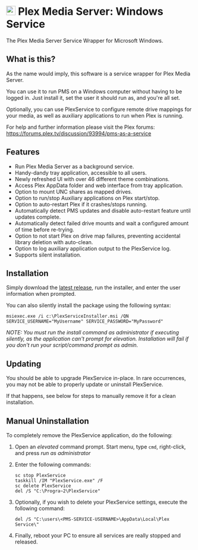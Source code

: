<!-- markdownlint-disable no-inline-html -->

# <img src="PlexService/PlexService.ico" alt="Plex Service" width="25" height="25" style="width:25px;height:25px"> Plex Media Server\: Windows Service

The Plex Media Server Service Wrapper for Microsoft Windows.

## What is this?

As the name would imply, this software is a service wrapper for Plex Media Server.

You can use it to run PMS on a Windows computer without having to be logged in. Just install it, set the user it should run as, and you're all set.

Optionally, you can use PlexService to configure remote drive mappings for your media, as well as auxiliary applications to run when Plex is running.

For help and further information please visit the Plex forums:
<https://forums.plex.tv/discussion/93994/pms-as-a-service>

## Features

- Run Plex Media Server as a background service.
- Handy-dandy tray application, accessible to all users.
- Newly refreshed UI with over 46 different theme combinations.
- Access Plex AppData folder and web interface from tray application.
- Option to mount UNC shares as mapped drives.
- Option to run/stop Auxiliary applications on Plex start/stop.
- Option to auto-restart Plex if it crashes/stops running.
- Automatically detect PMS updates and disable auto-restart feature until updates complete.
- Automatically detect failed drive mounts and wait a configured amount of time before re-trying.
- Option to not start Plex on drive map failures, preventing accidental library deletion with auto-clean.
- Option to log auxiliary application output to the PlexService log.
- Supports silent installation.

## Installation

Simply download the [latest release](https://github.com/cjmurph/PmsService/releases/latest), run the installer, and enter the user information when prompted.

You can also silently install the package using the following syntax:

```batch
msiexec.exe /i c:\PlexServiceInstaller.msi /QN SERVICE_USERNAME="MyUsername" SERVICE_PASSWORD="MyPassword"
```

*NOTE: You must run the install command as administrator if executing silently, as the application can't prompt for elevation.
Installation will fail if you don't run your script/command prompt as admin.*

## Updating

You should be able to upgrade PlexService in-place. In rare occurrences, you may not be able to properly update or uninstall PlexService.

If that happens, see below for steps to manually remove it for a clean installation.

## Manual Uninstallation

To completely remove the PlexService application, do the following:

1. Open an *elevated* command prompt. Start menu, type `cmd`, right-click, and press *run as administrator*
2. Enter the following commands:

    ```batch
    sc stop PlexService
    taskkill /IM "PlexService.exe" /F
    sc delete PlexService
    del /S "C:\Progra~2\PlexService"
    ```

3. Optionally, if you wish to delete your PlexService settings, execute the following command:

    ```batch
    del /S "C:\users\<PMS-SERVICE-USERNAME>\AppData\Local\Plex Service\"
    ```

4. Finally, reboot your PC to ensure all services are really stopped and released.
